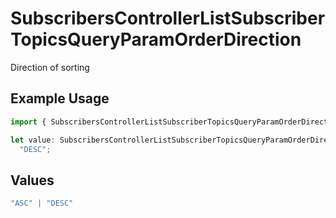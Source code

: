 # SubscribersControllerListSubscriberTopicsQueryParamOrderDirection

Direction of sorting

## Example Usage

```typescript
import { SubscribersControllerListSubscriberTopicsQueryParamOrderDirection } from "@novu/api/models/operations";

let value: SubscribersControllerListSubscriberTopicsQueryParamOrderDirection =
  "DESC";
```

## Values

```typescript
"ASC" | "DESC"
```